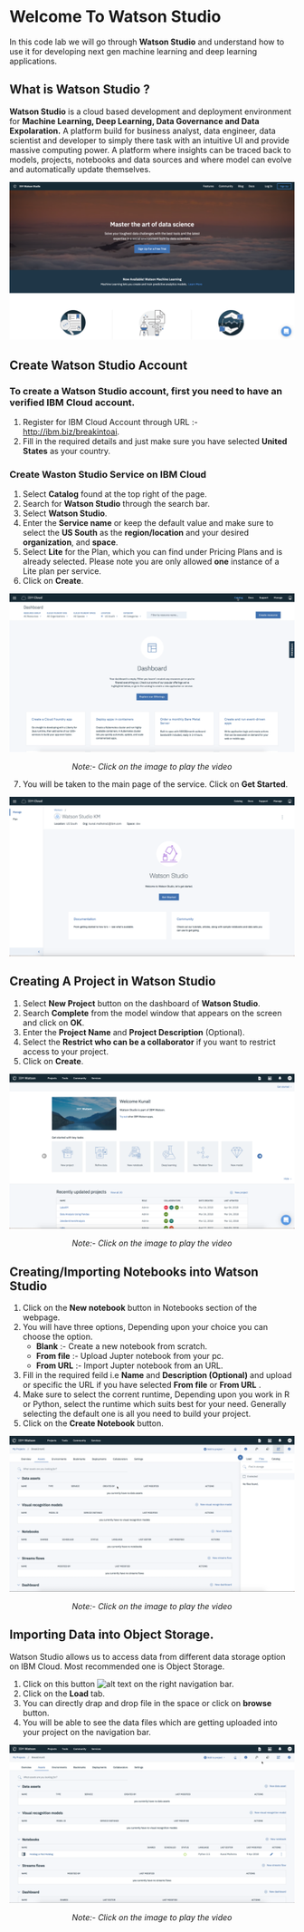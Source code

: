 # Welcome To Watson Studio
In this code lab we will go through **Watson Studio** and understand how to use it for developing next gen machine learning and deep learning applications.

## What is Watson Studio ?
**Watson Studio** is a cloud based development and deployment environment for **Machine Learning, Deep Learning, Data Governance and Data Expolaration.** A platform build for business analyst, data engineer, data scientist and developer to simply there task with an intuitive UI and provide massive computing power.
A platform where insights can be traced back to models, projects, notebooks and data sources and where model can evolve and automatically update themselves.

![alt text](https://raw.githubusercontent.com/sudoalgorithm/Introducing-Watson-Studio/master/assets/Screen%20Shot%202018-04-08%20at%2011.05.22%20PM.png)

## Create Watson Studio Account

### To create a Watson Studio account, first you need to have an verified IBM Cloud account.

1. Register for IBM Cloud Account through URL :- http://ibm.biz/breakintoai.
2. Fill in the required details and just make sure you have selected **United States** as your country.

### Create Waston Studio Service on IBM Cloud

1. Select **Catalog** found at the top right of the page.
2. Search for **Watson Studio** through the search bar.
3. Select **Watson Studio**.
4. Enter the **Service name** or keep the default value and make sure to select the **US South** as the **region/location** and your desired **organization**, and **space**.
5. Select **Lite** for the Plan, which you can find under Pricing Plans and is already selected. Please note you are only allowed **one** instance of a Lite plan per service.
6. Click on **Create**.


[![Watch the video](https://raw.githubusercontent.com/sudoalgorithm/Introducing-Watson-Studio/master/assets/Screen%20Shot%202018-04-09%20at%2011.11.12%20AM.png)](https://youtu.be/DdG_ObhgujU)
<p align="center"><em>Note:- Click on the image to play the video</em></p>

7. You will be taken to the main page of the service. Click on **Get Started**.

![alt text](https://raw.githubusercontent.com/sudoalgorithm/Introducing-Watson-Studio/master/assets/Screen%20Shot%202018-04-09%20at%2011.37.15%20AM.png)

##  Creating A Project in Watson Studio

1. Select **New Project** button on the dashboard of **Watson Studio**.
2. Search **Complete** from the model window that appears on the screen and click on **OK**.
3. Enter the **Project Name** and **Project Description** (Optional).
4. Select the **Restrict who can be a collaborator** if you want to restrict access to your project.
5. Click on **Create**.


[![Watch the video](https://raw.githubusercontent.com/sudoalgorithm/Introducing-Watson-Studio/master/assets/Screen%20Shot%202018-04-09%20at%2012.08.29%20PM.png)](https://youtu.be/I6JQ7-dxZXA)
<p align="center"><em>Note:- Click on the image to play the video</em></p>

## Creating/Importing Notebooks into Watson Studio

1. Click on the **New notebook** button in Notebooks section of the webpage.
2. You will have three options, Depending upon your choice you can choose the option.
    - **Blank** :- Create a new notebook from scratch.
    - **From file** :- Upload Jupter notebook from your pc.
    - **From URL** :- Import Jupter notebook from an URL.
3. Fill in the required feild i.e **Name** and **Description (Optional)** and upload or specific the URL if you have selected **From file** or **From URL** .
4. Make sure to select the corrent runtime, Depending upon you work in R or Python, select the runtime which suits best for your need. Generally selecting the default one is all you need to build your project.
5. Click on the **Create Notebook** button.


[![Watch the video](https://raw.githubusercontent.com/sudoalgorithm/Introducing-Watson-Studio/master/assets/Screen%20Shot%202018-04-09%20at%202.33.55%20PM.png)](https://youtu.be/_STAD-rbPxo)
<p align="center"><em>Note:- Click on the image to play the video</em></p>

## Importing Data into Object Storage.

Watson Studio allows us to access data from different data storage option on IBM Cloud. Most recommended one is Object Storage.

1. Click on this button ![alt text](https://raw.githubusercontent.com/sudoalgorithm/Introducing-Watson-Studio/master/assets/Screen%20Shot%202018-04-09%20at%203.30.03%20PM.png) on the right navigation bar.
2. Click on the **Load** tab.
3. You can directly drap and drop file in the space or click on **browse** button.
5. You will be able to see the data files which are getting uploaded into your project on the navigation bar.

[![Watch the video](https://raw.githubusercontent.com/sudoalgorithm/Introducing-Watson-Studio/master/assets/Screen%20Shot%202018-04-09%20at%203.45.14%20PM.png)](https://youtu.be/cKNVnqQF308)
<p align="center"><em>Note:- Click on the image to play the video</em></p>